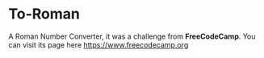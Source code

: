# To-Roman
A Roman Number Converter, it was a challenge from **FreeCodeCamp**. You can visit its page here https://www.freecodecamp.org
